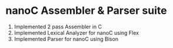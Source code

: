 # nanoC Assembler & Parser suite

1. Implemented 2 pass Assembler in C
2. Implemented Lexical Analyzer for nanoC using Flex
3. Implemented Parser for nanoC using Bison
